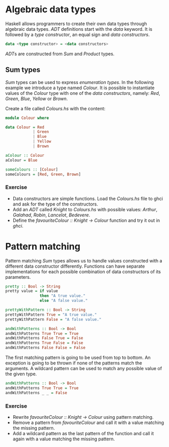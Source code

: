 # Algebraic data types

Haskell allows programmers to create their own data types through algebraic data
types.  *ADT* definitions start with the *data* keyword.  It is followed by a *type
constructor*, an equal sign and *data constructors*.

``` haskell
data <type constructor> = <data constructors>
```

*ADT*s are constructed from *Sum* and *Product* types.

## Sum types

*Sum* types can be used to express *enumeration types*.  In the following
example we introduce a type named *Colour*.  It is possible to instantiate
values of the *Colour* type with one of the *data constructors*, namely: *Red*,
*Green*, *Blue*, *Yellow* or *Brown*.

Create a file called *Colours.hs* with the content:
``` haskell
module Colour where

data Colour = Red
            | Green
            | Blue
            | Yellow
            | Brown

aColour :: Colour
aColour = Blue

someColours :: [Colour]
someColours = [Red, Green, Brown]
```

### Exercise
 * Data constructors are simple functions.  Load the *Colours.hs* file to ghci and
   ask for the type of the constructors.
 * Add an *ADT* called *Knight* to *Colours.hs* with possible values: *Arthur*,
   *Galahad*, *Robin*, *Lancelot*, *Bedevere*.
 * Define the *favouriteColour :: Knight -> Colour* function and try it out in
   *ghci*.

# Pattern matching

Pattern matching *Sum* types allows us to handle values constructed with a
different data constructor differently.  Functions can have separate
implementations for each possible combination of data constructors of its
parameters.

``` haskell
pretty :: Bool -> String
pretty value = if value
               then "A true value."
               else "A false value."

prettyWithPattern :: Bool -> String
prettyWithPattern True = "A true value."
prettyWithPattern False = "A false value."

andWithPatterns :: Bool -> Bool
andWithPatterns True True = True
andWithPatterns False True = False
andWithPatterns True False = False
andWithPatterns False False = False
```

The first matching pattern is going to be used from top to bottom.  An exception
is going to be thrown if none of the patterns match the arguments.  A wildcard
pattern can be used to match any possible value of the given type.

``` haskell
andWithPatterns :: Bool -> Bool
andWithPatterns True True = True
andWithPatterns _ _ = False
```

### Exercise
 * Rewrite *favouriteColour :: Knight -> Colour* using pattern matching.
 * Remove a pattern from *favouriteColour* and call it with a value matching the
   missing pattern.
 * Add a wildcard pattern as the last pattern of the function and call it again
   with a value matching the missing pattern.
